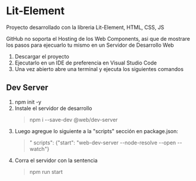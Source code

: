 # Lit-Element
Proyecto desarrollado con la libreria Lit-Element, HTML, CSS, JS

GitHub no soporta el Hosting de los Web Components, asi que de mostrare los pasos para ejecuarlo tu mismo en un Servidor de Desarrollo Web
1. Descargar el proyecto
2. Ejecutarlo en un IDE de preferencia en Visual Studio Code
3. Una vez abierto abre una terminal y ejecuta los siguientes comandos

## Dev Server

1. npm init -y
2. Instale el servidor de desarrollo
    > npm i --save-dev @web/dev-server
3. Luego agregue lo siguiente a la "scripts" sección en package.json:    
    >" scripts": {"start": "web-dev-server --node-resolve --open --watch"}
4. Corra el servidor con la sentencia 
    > npm run start
